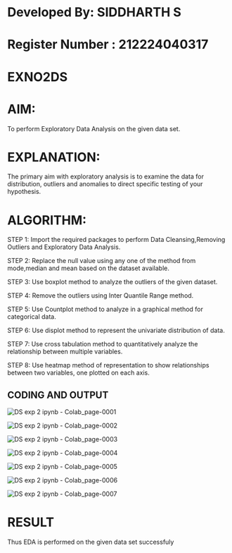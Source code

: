 # Developed By: SIDDHARTH S
# Register Number : 212224040317

# EXNO2DS

# AIM:
  To perform Exploratory Data Analysis on the given data set.
      
# EXPLANATION:
  The primary aim with exploratory analysis is to examine the data for distribution, outliers and anomalies to direct specific testing of your hypothesis.
  
# ALGORITHM:
STEP 1: Import the required packages to perform Data Cleansing,Removing Outliers and Exploratory Data Analysis.

STEP 2: Replace the null value using any one of the method from mode,median and mean based on the dataset available.

STEP 3: Use boxplot method to analyze the outliers of the given dataset.

STEP 4: Remove the outliers using Inter Quantile Range method.

STEP 5: Use Countplot method to analyze in a graphical method for categorical data.

STEP 6: Use displot method to represent the univariate distribution of data.

STEP 7: Use cross tabulation method to quantitatively analyze the relationship between multiple variables.

STEP 8: Use heatmap method of representation to show relationships between two variables, one plotted on each axis.

## CODING AND OUTPUT

![DS exp 2 ipynb - Colab_page-0001](https://github.com/user-attachments/assets/ef20e1f8-bdf8-4645-aa55-6cadc2da754e)


![DS exp 2 ipynb - Colab_page-0002](https://github.com/user-attachments/assets/41d7e732-88d0-473f-a9bd-f26edb4896c8)


![DS exp 2 ipynb - Colab_page-0003](https://github.com/user-attachments/assets/bea70baf-bd40-45de-a0d7-4a663cb26d1d)


![DS exp 2 ipynb - Colab_page-0004](https://github.com/user-attachments/assets/ff2e2358-4560-4daa-997a-1ab3d0e554be)


![DS exp 2 ipynb - Colab_page-0005](https://github.com/user-attachments/assets/75648e59-06d0-494e-be3d-12dd22b53647)


![DS exp 2 ipynb - Colab_page-0006](https://github.com/user-attachments/assets/edf87a9c-b04e-46fd-b456-afc1f2b2ea3e)


![DS exp 2 ipynb - Colab_page-0007](https://github.com/user-attachments/assets/467bf06c-14cc-4ad9-9466-1cde527b6bdf)


# RESULT

Thus EDA is performed on the given data set successfuly
